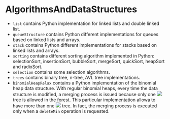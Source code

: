# AlgorithmsAndDataStructures
- `list` contains Python implementation for linked lists and double linked list.
- `queueStructure` contains Python different implementations for queues based on linked lists and arrays.
- `stack` contains Python different implementations for stacks based on linked lists and arrays.
- `sorting` contains different sorting algorithm implemented in Python: selectionSort, insertionSort, bubbleSort, mergeSort, quickSort, heapSort and radixSort.
- `selection` contains some selection algorithms.
- `trees` contains binary tree, n-tree, AVL tree implementations. 
- `binomialHeapRelax` contains a Python implementation of the binomial heap data structure. 
	With regular binomial heaps, every time the data structure is modified, a merging process is issued because only one <img src="https://render.githubusercontent.com/render/math?math=B_i"> tree is allowed in the forest.
	This particular implementation allowa to have more than one <img src="https://render.githubusercontent.com/render/math?math=B_i"> tree. In fact, the merging process is executed only when a `deleteMin` operation is requested.